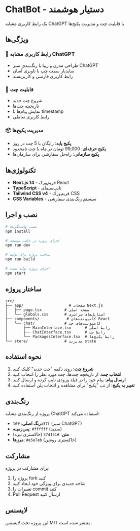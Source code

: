 # ChatBot - دستیار هوشمند

یک رابط کاربری مشابه ChatGPT با قابلیت چت و مدیریت پکیج‌ها

## ویژگی‌ها

### 🎯 رابط کاربری مشابه ChatGPT
- طراحی مدرن و زیبا با رنگ‌بندی سبز ChatGPT
- سایدبار سمت چپ با ناوبری آسان
- رابط کاربری فارسی و کاربرپسند

### 💬 قابلیت چت
- شروع چت جدید
- تاریخچه چت‌ها
- نمایش پیام‌ها با timestamp
- رابط کاربری تعاملی

### 📦 مدیریت پکیج‌ها
- **پکیج پایه**: رایگان با 5 چت در روز
- **پکیج حرفه‌ای**: 99,000 تومان در ماه با چت نامحدود
- **پکیج سازمانی**: راه‌حل سفارشی برای سازمان‌ها

## تکنولوژی‌ها

- **Next.js 14** - فریم‌ورک React
- **TypeScript** - تایپ‌سیفای
- **Tailwind CSS v4** - فریم‌ورک CSS
- **CSS Variables** - سیستم رنگ‌بندی سفارشی

## نصب و اجرا

```bash
# نصب وابستگی‌ها
npm install

# اجرای پروژه در حالت توسعه
npm run dev

# ساخت پروژه برای تولید
npm run build

# اجرای پروژه تولید شده
npm start
```

## ساختار پروژه

```
src/
├── app/                    # صفحات Next.js
│   ├── page.tsx          # صفحه اصلی
│   └── globals.css       # استایل‌های سراسری
├── components/            # کامپوننت‌های React
│   └── chat/             # کامپوننت‌های چت
│       ├── MainInterface.tsx      # رابط اصلی
│       ├── ChatInterface.tsx      # رابط چت
│       └── PackagesInterface.tsx  # رابط پکیج‌ها
└── store/                # مدیریت state
```

## نحوه استفاده

1. **شروع چت**: روی دکمه "چت جدید" کلیک کنید
2. **انتخاب چت**: از تاریخچه چت‌ها، چت مورد نظر را انتخاب کنید
3. **ارسال پیام**: پیام خود را در فیلد ورودی تایپ کرده و ارسال کنید
4. **تغییر به پکیج**: از تب "پکیج" برای مشاهده و انتخاب پلن استفاده کنید

## رنگ‌بندی

پروژه از رنگ‌بندی مشابه ChatGPT استفاده می‌کند:
- **رنگ اصلی**: `#10a37f` (سبز ChatGPT)
- **پس‌زمینه**: `#ffffff` (سفید)
- **متن**: `#374151` (خاکستری تیره)
- **مرزها**: `#e5e7eb` (خاکستری روشن)

## مشارکت

برای مشارکت در پروژه:
1. پروژه را fork کنید
2. شاخه جدیدی برای ویژگی خود ایجاد کنید
3. تغییرات را commit کنید
4. Pull Request ارسال کنید

## لایسنس

این پروژه تحت لایسنس MIT منتشر شده است.
